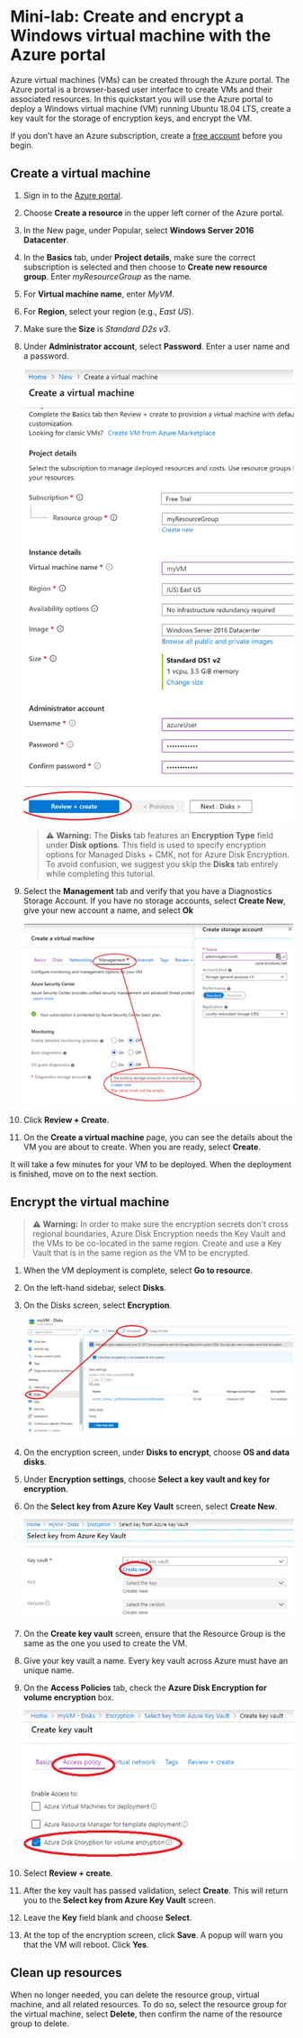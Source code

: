 # Mini-lab: Create and encrypt a Windows virtual machine with the Azure portal

Azure virtual machines (VMs) can be created through the Azure portal. The Azure portal is a browser-based user interface to create VMs and their associated resources. In this quickstart you will use the Azure portal to deploy a Windows virtual machine (VM) running Ubuntu 18.04 LTS, create a key vault for the storage of encryption keys, and encrypt the VM.

If you don't have an Azure subscription, create a [free account](https://azure.microsoft.com/free/?WT.mc_id=A261C142F) before you begin.

## Create a virtual machine

1. Sign in to the [Azure portal](https://portal.azure.com).
1. Choose **Create a resource** in the upper left corner of the Azure portal.
1. In the New page, under Popular, select **Windows Server 2016 Datacenter**.
1. In the **Basics** tab, under **Project details**, make sure the correct subscription is selected and then choose to **Create new resource group**. Enter *myResourceGroup* as the name.
1. For **Virtual machine name**, enter *MyVM*.
1. For **Region**, select your region (e.g., *East US*).
1. Make sure the **Size** is *Standard D2s v3*.
1. Under **Administrator account**, select **Password**. Enter a user name and a password.

    ![ResourceGroup creation screen](../../Linked_Image_Files/portal-qs-windows-vm-creation.png)
    
    >:warning: **Warning:** The **Disks** tab features an **Encryption Type** field under **Disk options**. This field is used to specify encryption options for Managed Disks + CMK, not for Azure Disk Encryption. To avoid confusion, we suggest you skip the **Disks** tab entirely while completing this tutorial.

1. Select the **Management** tab and verify that you have a Diagnostics Storage Account. If you have no storage accounts, select **Create New**, give your new account a name, and select **Ok**

    ![ResourceGroup creation screen](../../Linked_Image_Files/portal-qs-vm-creation-storage.png)

1. Click **Review + Create**.
1. On the **Create a virtual machine** page, you can see the details about the VM you are about to create. When you are ready, select **Create**.

It will take a few minutes for your VM to be deployed. When the deployment is finished, move on to the next section.

## Encrypt the virtual machine

>:warning: **Warning:** In order to make sure the encryption secrets don’t cross regional boundaries, Azure Disk Encryption needs the Key Vault and the VMs to be co-located in the same region. Create and use a Key Vault that is in the same region as the VM to be encrypted.

1. When the VM deployment is complete, select **Go to resource**.
1. On the left-hand sidebar, select **Disks**.
1. On the Disks screen, select **Encryption**. 

    ![disks and encryption selection](../../Linked_Image_Files/portal-qs-disks-to-encryption.png)

1. On the encryption screen, under **Disks to encrypt**, choose **OS and data disks**.
1. Under **Encryption settings**, choose **Select a key vault and key for encryption**.
1. On the **Select key from Azure Key Vault** screen, select **Create New**.

    ![disks and encryption selection](../../Linked_Image_Files/portal-qs-keyvault-create.png)

1. On the **Create key vault** screen, ensure that the Resource Group is the same as the one you used to create the VM.
1. Give your key vault a name.  Every key vault across Azure must have an unique name.
1. On the **Access Policies** tab, check the **Azure Disk Encryption for volume encryption** box.

    ![disks and encryption selection](../../Linked_Image_Files/portal-qs-keyvault-enable.png)

1. Select **Review + create**.  
1. After the key vault has passed validation, select **Create**. This will return you to the **Select key from Azure Key Vault** screen.
1. Leave the **Key** field blank and choose **Select**.
1. At the top of the encryption screen, click **Save**. A popup will warn you that the VM will reboot. Click **Yes**.

## Clean up resources

When no longer needed, you can delete the resource group, virtual machine, and all related resources. To do so, select the resource group for the virtual machine, select **Delete**, then confirm the name of the resource group to delete.

